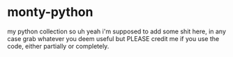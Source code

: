# monty-python
my python collection
so uh yeah i'm supposed to add some shit here, in any case grab whatever you deem useful but PLEASE credit me if you use the code, either partially or completely.
